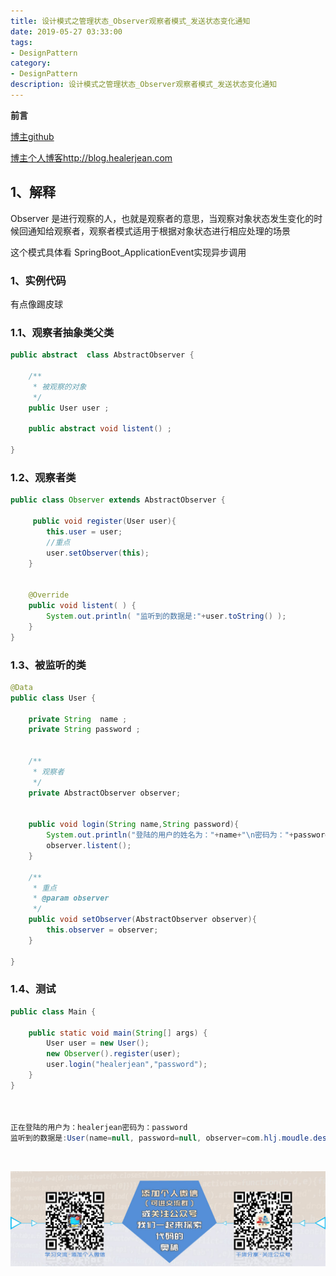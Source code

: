 ```yaml
---
title: 设计模式之管理状态_Observer观察者模式_发送状态变化通知
date: 2019-05-27 03:33:00
tags: 
- DesignPattern
category: 
- DesignPattern
description: 设计模式之管理状态_Observer观察者模式_发送状态变化通知
---
```


<!-- 

https://raw.githubusercontent.com/HealerJean/HealerJean.github.io/master/blogImages/
　　首行缩进

<font  clalss="healerColor" color="red" size="5" >     </font>

<font  clalss="healerSize"  size="5" >     </font>
-->




**前言**      


[博主github](https://github.com/HealerJean)      

[博主个人博客http://blog.healerjean.com](http://HealerJean.github.io)         





## 1、解释 



Observer 是进行观察的人，也就是观察者的意思，当观察对象状态发生变化的时候回通知给观察者，观察者模式适用于根据对象状态进行相应处理的场景



这个模式具体看 SpringBoot_ApplicationEvent实现异步调用



### 1、实例代码

有点像踢皮球

### 1.1、观察者抽象类父类

```java
public abstract  class AbstractObserver {

    /**
     * 被观察的对象
     */
    public User user ;

    public abstract void listent() ;

}

```



### 1.2、观察者类

```java
public class Observer extends AbstractObserver {

     public void register(User user){
        this.user = user;
        //重点
        user.setObserver(this);
    }


    @Override
    public void listent( ) {
        System.out.println( "监听到的数据是:"+user.toString() );
    }
}

```



### 1.3、被监听的类



```java
@Data
public class User {

    private String  name ;
    private String password ;


    /**
     * 观察者
     */
    private AbstractObserver observer;


    public void login(String name,String password){
        System.out.println("登陆的用户的姓名为："+name+"\n密码为："+password);
        observer.listent();
    }

    /**
     * 重点
     * @param observer
     */
    public void setObserver(AbstractObserver observer){
        this.observer = observer;
    }
    
}

```



### 1.4、测试

```java
public class Main {

    public static void main(String[] args) {
        User user = new User();
        new Observer().register(user);
        user.login("healerjean","password");
    }
}



正在登陆的用户为：healerjean密码为：password
监听到的数据是:User(name=null, password=null, observer=com.hlj.moudle.design.D08管理状态.D17Observer观察者模式.Observer@4dd8dc3)
```





​       




        
        
        
![](https://raw.githubusercontent.com/HealerJean/HealerJean.github.io/master/assets/img/artical_bottom.jpg)







<link rel="stylesheet" href="https://unpkg.com/gitalk/dist/gitalk.css">
<script src="https://unpkg.com/gitalk@latest/dist/gitalk.min.js"></script> 
<div id="gitalk-container"></div>    
 <script type="text/javascript">
    var gitalk = new Gitalk({
		clientID: `1d164cd85549874d0e3a`,
		clientSecret: `527c3d223d1e6608953e835b547061037d140355`,
		repo: `HealerJean.github.io`,
		owner: 'HealerJean',
		admin: ['HealerJean'],
		id: 's8QqiEkFdXWUJhZO',
    });
    gitalk.render('gitalk-container');
</script> 

